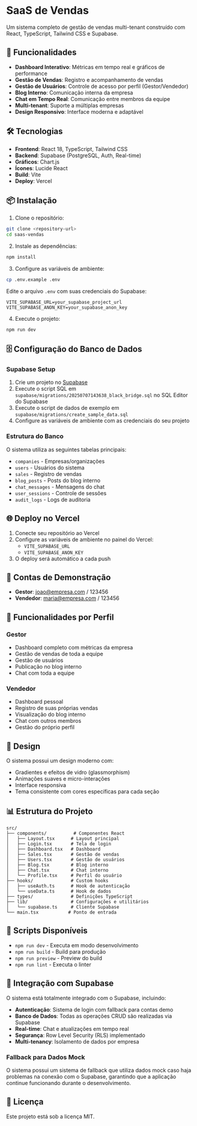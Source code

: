 # SaaS de Vendas

Um sistema completo de gestão de vendas multi-tenant construído com React, TypeScript, Tailwind CSS e Supabase.

## 🚀 Funcionalidades

- **Dashboard Interativo**: Métricas em tempo real e gráficos de performance
- **Gestão de Vendas**: Registro e acompanhamento de vendas
- **Gestão de Usuários**: Controle de acesso por perfil (Gestor/Vendedor)
- **Blog Interno**: Comunicação interna da empresa
- **Chat em Tempo Real**: Comunicação entre membros da equipe
- **Multi-tenant**: Suporte a múltiplas empresas
- **Design Responsivo**: Interface moderna e adaptável

## 🛠️ Tecnologias

- **Frontend**: React 18, TypeScript, Tailwind CSS
- **Backend**: Supabase (PostgreSQL, Auth, Real-time)
- **Gráficos**: Chart.js
- **Ícones**: Lucide React
- **Build**: Vite
- **Deploy**: Vercel

## 📦 Instalação

1. Clone o repositório:
```bash
git clone <repository-url>
cd saas-vendas
```

2. Instale as dependências:
```bash
npm install
```

3. Configure as variáveis de ambiente:
```bash
cp .env.example .env
```

Edite o arquivo `.env` com suas credenciais do Supabase:
```env
VITE_SUPABASE_URL=your_supabase_project_url
VITE_SUPABASE_ANON_KEY=your_supabase_anon_key
```

4. Execute o projeto:
```bash
npm run dev
```

## 🗄️ Configuração do Banco de Dados

### Supabase Setup

1. Crie um projeto no [Supabase](https://supabase.com)
2. Execute o script SQL em `supabase/migrations/20250707143638_black_bridge.sql` no SQL Editor do Supabase
3. Execute o script de dados de exemplo em `supabase/migrations/create_sample_data.sql`
4. Configure as variáveis de ambiente com as credenciais do seu projeto

### Estrutura do Banco

O sistema utiliza as seguintes tabelas principais:
- `companies` - Empresas/organizações
- `users` - Usuários do sistema
- `sales` - Registro de vendas
- `blog_posts` - Posts do blog interno
- `chat_messages` - Mensagens do chat
- `user_sessions` - Controle de sessões
- `audit_logs` - Logs de auditoria

## 🌐 Deploy no Vercel

1. Conecte seu repositório ao Vercel
2. Configure as variáveis de ambiente no painel do Vercel:
   - `VITE_SUPABASE_URL`
   - `VITE_SUPABASE_ANON_KEY`
3. O deploy será automático a cada push

## 🔐 Contas de Demonstração

- **Gestor**: joao@empresa.com / 123456
- **Vendedor**: maria@empresa.com / 123456

## 📱 Funcionalidades por Perfil

### Gestor
- Dashboard completo com métricas da empresa
- Gestão de vendas de toda a equipe
- Gestão de usuários
- Publicação no blog interno
- Chat com toda a equipe

### Vendedor
- Dashboard pessoal
- Registro de suas próprias vendas
- Visualização do blog interno
- Chat com outros membros
- Gestão do próprio perfil

## 🎨 Design

O sistema possui um design moderno com:
- Gradientes e efeitos de vidro (glassmorphism)
- Animações suaves e micro-interações
- Interface responsiva
- Tema consistente com cores específicas para cada seção

## 📊 Estrutura do Projeto

```
src/
├── components/          # Componentes React
│   ├── Layout.tsx      # Layout principal
│   ├── Login.tsx       # Tela de login
│   ├── Dashboard.tsx   # Dashboard
│   ├── Sales.tsx       # Gestão de vendas
│   ├── Users.tsx       # Gestão de usuários
│   ├── Blog.tsx        # Blog interno
│   ├── Chat.tsx        # Chat interno
│   └── Profile.tsx     # Perfil do usuário
├── hooks/              # Custom hooks
│   ├── useAuth.ts      # Hook de autenticação
│   └── useData.ts      # Hook de dados
├── types/              # Definições TypeScript
├── lib/                # Configurações e utilitários
│   └── supabase.ts     # Cliente Supabase
└── main.tsx           # Ponto de entrada
```

## 🔧 Scripts Disponíveis

- `npm run dev` - Executa em modo desenvolvimento
- `npm run build` - Build para produção
- `npm run preview` - Preview do build
- `npm run lint` - Executa o linter

## 🔄 Integração com Supabase

O sistema está totalmente integrado com o Supabase, incluindo:

- **Autenticação**: Sistema de login com fallback para contas demo
- **Banco de Dados**: Todas as operações CRUD são realizadas via Supabase
- **Real-time**: Chat e atualizações em tempo real
- **Segurança**: Row Level Security (RLS) implementado
- **Multi-tenancy**: Isolamento de dados por empresa

### Fallback para Dados Mock

O sistema possui um sistema de fallback que utiliza dados mock caso haja problemas na conexão com o Supabase, garantindo que a aplicação continue funcionando durante o desenvolvimento.

## 📄 Licença

Este projeto está sob a licença MIT.